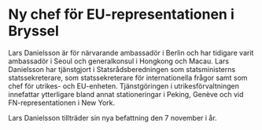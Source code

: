 # Ny chef för EU-representationen i Bryssel

Lars Danielsson är för närvarande ambassadör i Berlin och har tidigare varit ambassadör i Seoul och generalkonsul i Hongkong och Macau. Lars Danielsson har tjänstgjort i Statsrådsberedningen som statsministerns statssekreterare, som statssekreterare för internationella frågor samt som chef för utrikes\- och EU\-enheten. Tjänstgöringen i utrikesförvaltningen innefattar ytterligare bland annat stationeringar i Peking, Genève och vid FN\-representationen i New York.

Lars Danielsson tillträder sin nya befattning den 7 november i år.
